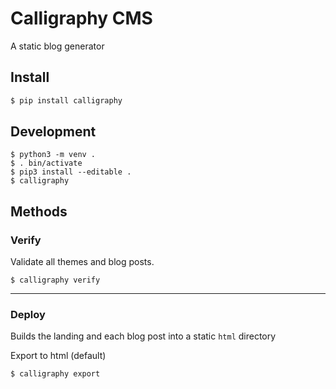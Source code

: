# Calligraphy CMS
A static blog generator

## Install
```bash
$ pip install calligraphy
```

## Development
```shell
$ python3 -m venv .
$ . bin/activate
$ pip3 install --editable .
$ calligraphy
```

## Methods

### Verify

Validate all themes and blog posts.

```shell
$ calligraphy verify
```

---

### Deploy
Builds the landing and each blog post into a static `html` directory

Export to html (default)

```shell
$ calligraphy export
```
